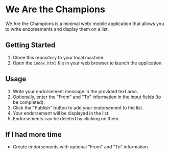 # We Are the Champions

We Are the Champions is a minimal web/ mobile application that allows you to write endorsements and display them on a list.

## Getting Started

1. Clone this repository to your local machine.
2. Open the `index.html` file in your web browser to launch the application.

## Usage

1. Write your endorsement message in the provided text area.
2. Optionally, enter the "From" and "To" information in the input fields (to be completed).
3. Click the "Publish" button to add your endorsement to the list.
4. Your endorsement will be displayed in the list.
5. Endorsements can be deleted by clicking on them.

## If I had more time

- Create endorsements with optional "From" and "To" information.
